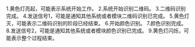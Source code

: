 1.黄色灯亮起，可能表示系统开始工作。
2.系统开始识别二维码。
3.二维码识别完成。
4.发送信号1，可能是通知其他系统或者模块二维码识别已完成。
5.黄色灯灭，可能表示二维码识别的阶段已经结束。
6.开始颜色识别。
7.颜色识别完成。
8.发送信号2，可能是通知其他系统或者模块颜色识别已完成。
9.黄色灯闪烁，可能表示整个过程结束。